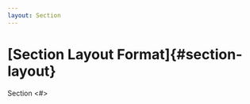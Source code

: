 ```yaml
---
layout: Section
---
```

# [Section Layout Format]{#section-layout}

Section <#> <Title>
* Prerequisite Knowlege
* Section <Title>
* Goals
* Site Prerequisites (if any)
* Steps
* Section Challenge (if any)
* Follow-Up Tasks (if any)
* Section Summary
* Related *(internal related content)*
* Further Reading (if any) *(external related content)*




